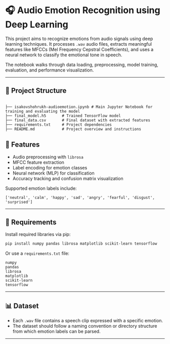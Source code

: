 
# 🎧 Audio Emotion Recognition using Deep Learning

This project aims to recognize emotions from audio signals using deep learning techniques. It processes `.wav` audio files, extracts meaningful features like MFCCs (Mel Frequency Cepstral Coefficients), and uses a neural network to classify the emotional tone in speech.

The notebook walks through data loading, preprocessing, model training, evaluation, and performance visualization.

---

## 📁 Project Structure
```

├── isakovshohrukh-audioemotion.ipynb # Main Jupyter Notebook for training and evaluating the model
├── final_model.h5       # Trained TensorFlow model
├── final_data.csv       # Final dataset with extracted features
├── requirements.txt     # Project dependencies
├── README.md            # Project overview and instructions
```
## 🚀 Features

- Audio preprocessing with `librosa`  
- MFCC feature extraction  
- Label encoding for emotion classes  
- Neural network (MLP) for classification  
- Accuracy tracking and confusion matrix visualization  

Supported emotion labels include:

```
['neutral', 'calm', 'happy', 'sad', 'angry', 'fearful', 'disgust', 'surprised']
```

---

## 🧰 Requirements

Install required libraries via pip:

```bash
pip install numpy pandas librosa matplotlib scikit-learn tensorflow
```

Or use a `requirements.txt` file:

```text
numpy
pandas
librosa
matplotlib
scikit-learn
tensorflow
```

---

## 📊 Dataset

- Each `.wav` file contains a speech clip expressed with a specific emotion.
- The dataset should follow a naming convention or directory structure from which emotion labels can be parsed. 

---





